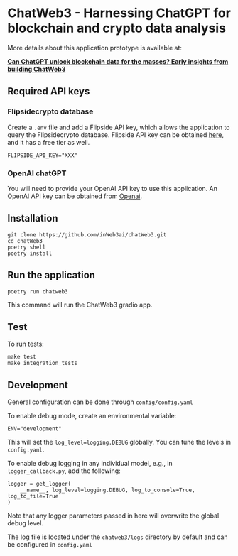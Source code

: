 # ChatWeb3 - Harnessing ChatGPT for blockchain and crypto data analysis

More details about this application prototype is available at: 

**[Can ChatGPT unlock blockchain data for the masses? Early insights from building ChatWeb3](https://www.inweb3.com/chatcrypto-chatgpt-for-blockchain-data/)**

## Required API keys

### Flipsidecrypto database

Create a `.env` file and add a Flipside API key, which allows the application to query the Flipsidecrypto database. Flipside API key can be obtained [here](https://flipsidecrypto.xyz/account/api-keys), and it has a free tier as well.

```
FLIPSIDE_API_KEY="XXX"
```

### OpenAI chatGPT

You will need to provide your OpenAI API key to use this application. An OpenAI API key can be obtained from [Openai](https://platform.openai.com/account/api-keys). 

## Installation

```
git clone https://github.com/inWeb3ai/chatWeb3.git
cd chatWeb3
poetry shell
poetry install
```

## Run the application

```
poetry run chatweb3
```

This command will run the ChatWeb3 gradio app. 

## Test

To run tests:

```
make test
make integration_tests
```

## Development

General configuration can be done through `config/config.yaml`

To enable debug mode, create an environmental variable:

 ```
 ENV="development"
 ```

This will set the `log_level=logging.DEBUG` globally. You can tune the levels in `config.yaml`.

To enable debug logging in any individual model, e.g., in `logger_callback.py`, add the following:

```
logger = get_logger(
    __name__, log_level=logging.DEBUG, log_to_console=True, log_to_file=True
)
```

Note that any logger parameters passed in here will overwrite the global debug level.

The log file is located under the `chatweb3/logs` directory by default and can be configured in `config.yaml`
